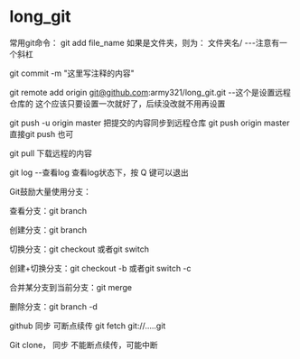 # long_git


常用git命令：
git add file_name   如果是文件夹，则为：  文件夹名/    ---注意有一个斜杠

git commit -m "这里写注释的内容"

git remote add origin git@github.com:army321/long_git.git  --这个是设置远程仓库的  这个应该只要设置一次就好了，后续没改就不用再设置

git push -u origin master  把提交的内容同步到远程仓库
git push  origin master   直接git push 也可

git pull 下载远程的内容

git log --查看log 查看log状态下，按 Q 键可以退出


Git鼓励大量使用分支：

查看分支：git branch

创建分支：git branch <name>

切换分支：git checkout <name>或者git switch <name>

创建+切换分支：git checkout -b <name>或者git switch -c <name>

合并某分支到当前分支：git merge <name>

删除分支：git branch -d <name>

github 同步 可断点续传
git fetch git://…..git

Git clone，  同步 不能断点续传，可能中断


